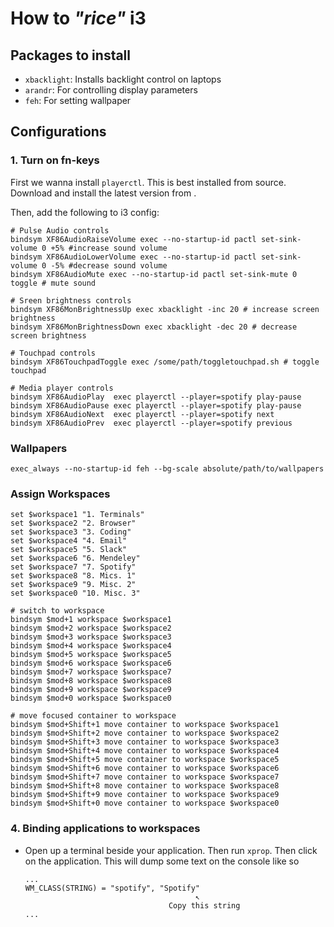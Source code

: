 # How to _"rice"_ i3

## Packages to install
 - `xbacklight`: Installs backlight control on laptops
 - `arandr`: For controlling display parameters
 - `feh`: For setting wallpaper

## Configurations


### 1. Turn on fn-keys

First we wanna install `playerctl`. This is best installed from source. 
Download and install the latest version from [](https://github.com/altdesktop/playerctl/releases/).

Then, add the following to i3 config:

```
# Pulse Audio controls
bindsym XF86AudioRaiseVolume exec --no-startup-id pactl set-sink-volume 0 +5% #increase sound volume
bindsym XF86AudioLowerVolume exec --no-startup-id pactl set-sink-volume 0 -5% #decrease sound volume
bindsym XF86AudioMute exec --no-startup-id pactl set-sink-mute 0 toggle # mute sound

# Sreen brightness controls
bindsym XF86MonBrightnessUp exec xbacklight -inc 20 # increase screen brightness
bindsym XF86MonBrightnessDown exec xbacklight -dec 20 # decrease screen brightness

# Touchpad controls
bindsym XF86TouchpadToggle exec /some/path/toggletouchpad.sh # toggle touchpad

# Media player controls
bindsym XF86AudioPlay  exec playerctl --player=spotify play-pause
bindsym XF86AudioPause exec playerctl --player=spotify play-pause
bindsym XF86AudioNext  exec playerctl --player=spotify next
bindsym XF86AudioPrev  exec playerctl --player=spotify previous
```

### Wallpapers
`exec_always --no-startup-id feh --bg-scale absolute/path/to/wallpapers`

### Assign Workspaces
```
set $workspace1 "1. Terminals"
set $workspace2 "2. Browser"
set $workspace3 "3. Coding"
set $workspace4 "4. Email"
set $workspace5 "5. Slack"
set $workspace6 "6. Mendeley"
set $workspace7 "7. Spotify"
set $workspace8 "8. Mics. 1"
set $workspace9 "9. Misc. 2"
set $workspace0 "10. Misc. 3"

# switch to workspace
bindsym $mod+1 workspace $workspace1
bindsym $mod+2 workspace $workspace2
bindsym $mod+3 workspace $workspace3
bindsym $mod+4 workspace $workspace4
bindsym $mod+5 workspace $workspace5
bindsym $mod+6 workspace $workspace6
bindsym $mod+7 workspace $workspace7
bindsym $mod+8 workspace $workspace8
bindsym $mod+9 workspace $workspace9
bindsym $mod+0 workspace $workspace0

# move focused container to workspace
bindsym $mod+Shift+1 move container to workspace $workspace1
bindsym $mod+Shift+2 move container to workspace $workspace2
bindsym $mod+Shift+3 move container to workspace $workspace3
bindsym $mod+Shift+4 move container to workspace $workspace4
bindsym $mod+Shift+5 move container to workspace $workspace5
bindsym $mod+Shift+6 move container to workspace $workspace6
bindsym $mod+Shift+7 move container to workspace $workspace7
bindsym $mod+Shift+8 move container to workspace $workspace8
bindsym $mod+Shift+9 move container to workspace $workspace9
bindsym $mod+Shift+0 move container to workspace $workspace0
```
### 4. Binding applications to workspaces

- Open up a terminal beside your application. Then run `xprop`. Then click on
  the application. This will dump some text on the console like so
  ```
  ...
  WM_CLASS(STRING) = "spotify", "Spotify"
                                        ↖ 
                                  Copy this string
  ...
  ``` 

